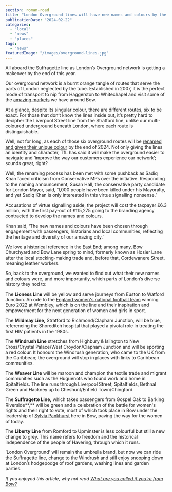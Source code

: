 ```yaml
---
section: roman-road
title: "London Overground lines will have new names and colours by the end of 2024"
publicationDate: "2024-02-22"
categories: 
  - "local"
  - "news"
  - "places"
tags: 
  - "news"
featuredImage: "/images/overground-lines.jpg"
---
```


All aboard the Suffragette line as London’s Overground network is getting a makeover by the end of this year.

Our overground network is a burnt orange tangle of routes that serve the parts of London neglected by the tube. Established in 2007, it is the perfect mode of transport to nip from Haggerston to Whitechapel and visit some of the [amazing markets](https://romanroadlondon.com/best-east-london-markets/) we have around Bow.

At a glance, despite its singular colour, there are different routes, six to be exact. For those that don’t know the lines inside out, it’s pretty hard to decipher the Liverpool Street line from the Stratford line, unlike our multi-coloured underground beneath London, where each route is distinguishable.

Well, not for long, as each of those six overground routes will be [renamed and given their unique colour](https://madeby.tfl.gov.uk/2024/02/15/overground_line_names/?intcmp=75213) by the end of 2024. Not only giving the lines an identity and character, TfL has said it will make the overground easier to navigate and ‘improve the way our customers experience our network’; sounds great, right?

Well, the renaming process has been met with some pushback as Sadiq Khan faced criticism from Conservative MPs over the initiative. Responding to the naming announcement, Susan Hall, the conservative party candidate for London Mayor, said, ‘1,000 people have been killed under his Mayoralty, and yet Sadiq Khan is only interested in this virtue signalling nonsense.’

Accusations of virtue signalling aside, the project will cost the taxpayer £6.3 million, with the first pay-out of £115,275 going to the branding agency contracted to develop the names and colours.

Khan said, ‘The new names and colours have been chosen through engagement with passengers, historians and local communities, reflecting the heritage and diversity of our amazing city.’

We love a historical reference in the East End; among many, Bow Churchyard and Bow Lane spring to mind, formerly known as Hosier Lane after the local stocking-making trade and, before that, Cordewanere Street, meaning leather workers.

So, back to the overground, we wanted to find out what their new names and colours were, and more importantly, which parts of London’s diverse history they nod to:

The **Lioness Line** will be yellow and serve journeys from Euston to Watford Junction. An ode to the [England women's national football team](https://romanroadlondon.com/lotte-wubben-moy-arsenal-women-football-pays-fans-drinks/) winning Euro 2022 at Wembley, which is on the line and their inspiration and empowerment for the next generation of women and girls in sport.

The **Mildmay Line,** Stratford to Richmond/Clapham Junction, will be blue, referencing the Shoreditch hospital that played a pivotal role in treating the first HIV patients in the 1980s.

The **Windrush Line** stretches from Highbury & Islington to New Cross/Crystal Palace/West Croydon/Clapham Junction and will be sporting a red colour. It honours the Windrush generation, who came to the UK from the Caribbean; the overground will stop in places with links to Caribbean communities.

The **Weaver Line** will be maroon and champion the textile trade and migrant communities such as the Huguenots who found work and home in Spitalfields. The line runs through Liverpool Street, Spitalfields, Bethnal Green and Hackney up to Cheshunt/Enfield Town/Chingford.

The **Suffragette Line,** which takes passengers from Gospel Oak to Barking Riverside**,** will be green and a celebration of the battle for women's rights and their right to vote, most of which took place in Bow under the leadership of [Sylvia Pankhurst](https://romanroadlondon.com/bows-suffragette-secrets-sylvia-pankhurst-east-end-suffrage/) here in Bow, paving the way for the women of today.

The **Liberty Line** from Romford to Upminster is less colourful but still a new change to grey. This name refers to freedom and the historical independence of the people of Havering, through which it runs.

‘London Overground’ will remain the umbrella brand, but now we can ride the Suffragette line, change to the Windrush and still enjoy snooping down at London’s hodgepodge of roof gardens, washing lines and garden parties. 

_If you enjoyed this article, why not read_ [_What are you called if you’re from Bow?_](https://romanroadlondon.com/what-is-person-from-bow-called/)

